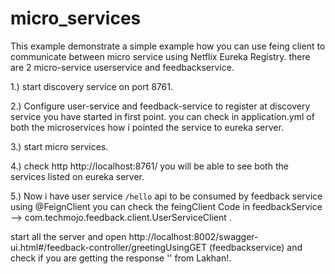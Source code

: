 # micro_services

This example demonstrate a simple example how you can use feing client to communicate between micro service using Netflix Eureka Registry.
there are 2 micro-service userservice and feedbackservice.

1.) start discovery service on port 8761.


2.) Configure user-service and feedback-service to register at discovery service you have started in first point.
   you can check in application.yml of both the microservices how i pointed the service to eureka server.
   
   
3.) start micro services.


4.) check http http://localhost:8761/ you will be able to see both the services listed on eureka server.


5.) Now i have user service `/hello` api to be consumed by feedback service using @FeignClient you can check the feingClient Code in 
feedbackService --> com.techmojo.feedback.client.UserServiceClient .


start all the server and open http://localhost:8002/swagger-ui.html#/feedback-controller/greetingUsingGET (feedbackservice) and check if you are getting the response '<request param>' from Lakhan!.
  
